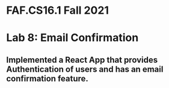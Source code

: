 # FAF.CS16.1 Fall 2021

# Lab 8: Email Confirmation

## Implemented a React App that provides Authentication of users and has an email confirmation feature.
